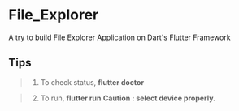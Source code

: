 # File_Explorer
A try to build File Explorer Application on Dart's Flutter Framework

## Tips

> 1. To check status, **flutter doctor**

> 2. To run, **flutter run** 
>  **Caution : select device properly.**





